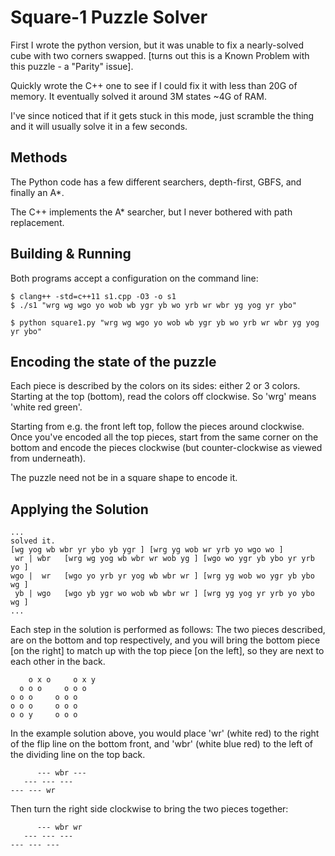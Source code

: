 
Square-1 Puzzle Solver
======================

First I wrote the python version, but it was unable to fix a
nearly-solved cube with two corners
swapped. [turns out this is a Known Problem with this puzzle - a "Parity" issue].

Quickly wrote the C++ one to see if I could fix it with less than 20G of memory.
It eventually solved it around 3M states ~4G of RAM.

I've since noticed that if it gets stuck in this mode, just scramble
the thing and it will usually solve it in a few seconds.

Methods
-------

The Python code has a few different searchers, depth-first, GBFS, and finally an A*.

The C++ implements the A* searcher, but I never bothered with path replacement.


Building & Running
------------------

Both programs accept a configuration on the command line:

```
$ clang++ -std=c++11 s1.cpp -O3 -o s1
$ ./s1 "wrg wg wgo yo wob wb ygr yb wo yrb wr wbr yg yog yr ybo"
```

```
$ python square1.py "wrg wg wgo yo wob wb ygr yb wo yrb wr wbr yg yog yr ybo"
```

Encoding the state of the puzzle
--------------------------------

Each piece is described by the colors on its sides: either 2 or 3 colors.
Starting at the top (bottom), read the colors off clockwise.  So 'wrg' means
'white red green'.

Starting from e.g. the front left top, follow the pieces around clockwise.
Once you've encoded all the top pieces, start from the same corner on the bottom
and encode the pieces clockwise (but counter-clockwise as viewed from underneath).

The puzzle need not be in a square shape to encode it.

Applying the Solution
---------------------

    ...
    solved it.
    [wg yog wb wbr yr ybo yb ygr ] [wrg yg wob wr yrb yo wgo wo ]
     wr | wbr	[wrg wg yog wb wbr wr wob yg ] [wgo wo ygr yb ybo yr yrb yo ]
    wgo |  wr	[wgo yo yrb yr yog wb wbr wr ] [wrg yg wob wo ygr yb ybo wg ]
     yb | wgo	[wgo yb ygr wo wob wb wbr wr ] [wrg yg yog yr yrb yo ybo wg ]
    ...


Each step in the solution is performed as follows: The two pieces described,
are on the bottom and top respectively, and you will bring the bottom piece
[on the right] to match up with the top piece [on the left], so they are next
to each other in the back.

        o x o     o x y
      o o o     o o o
    o o o     o o o
    o o o     o o o
    o o y     o o o

In the example solution above, you would place 'wr' (white red) to the right
of the flip line on the bottom front, and 'wbr' (white blue red) to the left of the
dividing line on the top back.

          --- wbr ---
       --- --- ---
    --- --- wr

Then turn the right side clockwise to bring the two
pieces together:

          --- wbr wr
       --- --- ---
    --- --- ---

